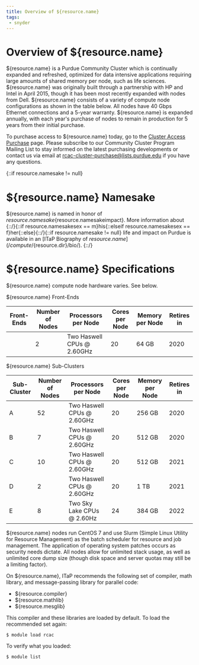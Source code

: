 ```yaml
---
title: Overview of ${resource.name}
tags:
 - snyder
---
```

# Overview of ${resource.name}

${resource.name} is a Purdue Community Cluster which is continually expanded and refreshed, optimized for data intensive applications requiring large amounts of shared memory per node, such as life sciences. ${resource.name} was originally built through a partnership with HP and Intel in April 2015, though it has been most recently expanded with nodes from Dell. ${resource.name} consists of a variety of compute node configurations as shown in the table below. All nodes have 40 Gbps Ethernet connections and a 5-year warranty. ${resource.name} is expanded annually, with each year's purchase of nodes to remain in production for 5 years from their initial purchase.

To purchase access to ${resource.name} today, go to the [Cluster Access Purchase](https://www.rcac.purdue.edu/purchase/) page. Please subscribe to our Community Cluster Program Mailing List to stay informed on the latest purchasing developments or contact us via email at <rcac-cluster-purchase@lists.purdue.edu> if you have any questions.

{::if resource.namesake != null}
# ${resource.name} Namesake

${resource.name} is named in honor of ${resource.namesake}${resource.namesakeimpact}. More information about {::/}{::if resource.namesakesex == m}his{::elseif resource.namesakesex == f}her{::else}{::/}{::if resource.namesake != null} life and impact on Purdue is available in an [ITaP Biography of ${resource.name}](/compute/${resource.dir}/bio/).
{::/}

# ${resource.name} Specifications

${resource.name} compute node hardware varies.  See below.

${resource.name} Front-Ends

| Front-Ends  | Number of Nodes | Processors per Node           | Cores per Node | Memory per Node | Retires in |
| ----------- | --------------- | ----------------------------- | -------------- | --------------- | ---------- |
|             | 2               | Two Haswell CPUs @ 2.60GHz  | 20             | 64 GB           | 2020       |

${resource.name} Sub-Clusters

| Sub-Cluster | Number of Nodes | Processors per Node           | Cores per Node | Memory per Node | Retires in |
| ----------- | --------------- | ----------------------------- | -------------- | --------------- | ---------- |
| A           | 52              | Two Haswell CPUs @ 2.60GHz  | 20             | 256 GB          | 2020       |
| B           | 7               | Two Haswell CPUs @ 2.60GHz  | 20             | 512 GB          | 2020       |
| C           | 10              | Two Haswell CPUs @ 2.60GHz  | 20             | 512 GB          | 2021       |
| D           | 2               | Two Haswell CPUs @ 2.60GHz  | 20             | 1 TB            | 2021       |
| E           | 8               | Two Sky Lake CPUs @ 2.60Hz    | 24             | 384 GB          | 2022       |

${resource.name} nodes run CentOS 7 and use Slurm (Simple Linux Utility for Resource Management) as the batch scheduler for resource and job management.  The application of operating system patches occurs as security needs dictate.  All nodes allow for unlimited stack usage, as well as unlimited core dump size (though disk space and server quotas may still be a limiting factor).

On ${resource.name}, ITaP recommends the following set of compiler, math library, and message-passing library for parallel code:

* ${resource.compiler}
* ${resource.mathlib}
* ${resource.mesglib}

This compiler and these libraries are loaded by default. To load the recommended set again:

    $ module load rcac

To verify what you loaded:

    $ module list
